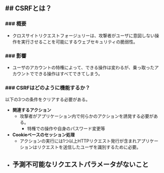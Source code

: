## ## CSRFとは？
### ### 概要
- クロスサイトリクエストフォージュリーは、攻撃者がユーザに意図しない操作を実行させることを可能にするウェブセキュリティの脆弱性。

### ### 影響
- ユーザのアカウントの特権によって、できる操作は変わるが、乗っ取ったアカウントでできる操作はすべてできてしまう。

### ### CSRFはどのように機能するか？
以下の3つの条件をクリアする必要がある。
- **関連するアクション**
	- 攻撃者がアプリケーション内で何らかのアクションを誘発する必要がある。
		- 特権での操作や自身のパスワード変更等
- **Cookieベースのセッション処理**
	- アクションの実行には1つ以上HTTPリクエスト発行が含まれアプリケーションはリクエストを送信したユーザを識別するために必要。
- **予測不可能なリクエストパラメータがないこと**
	- 